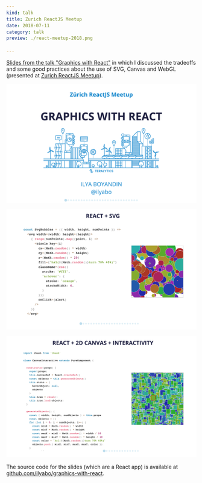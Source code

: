 ```yaml
---
kind: talk
title: Zurich ReactJS Meetup
date: 2018-07-11
category: talk
preview: ./react-meetup-2018.png

---
```


[Slides from the talk "Graphics with React"](https://ilya.boyandin.me/graphics-with-react/#/)
 in which I discussed the tradeoffs and some good practices about the use of SVG, Canvas and WebGL 
 (presented at [Zurich ReactJS Meetup](https://www.meetup.com/Zurich-ReactJS-Meetup/events/251517816/)).  


[![](react-meetup-2018.png)](https://ilya.boyandin.me/graphics-with-react/#/)


![react + svg](react-svg.png)

![react + canvas](react-canvas.png)

The source code for the slides (which are a React app) is available at 
[github.com/ilyabo/graphics-with-react](https://github.com/ilyabo/graphics-with-react).
